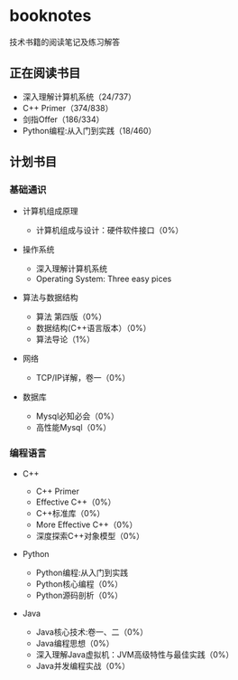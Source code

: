 # booknotes
技术书籍的阅读笔记及练习解答

## 正在阅读书目

- 深入理解计算机系统（24/737）
- C++ Primer（374/838）
- 剑指Offer（186/334）
- Python编程:从入门到实践（18/460）

## 计划书目
### 基础通识
- 计算机组成原理
    - 计算机组成与设计：硬件软件接口（0%）
    
 - 操作系统
    - 深入理解计算机系统
    - Operating System: Three easy pices 
    
- 算法与数据结构
    - 算法 第四版（0%）
    - 数据结构(C++语言版本）（0%）
    - 算法导论（1%）

- 网络
    - TCP/IP详解，卷一（0%）
    
- 数据库
    - Mysql必知必会（0%）
    - 高性能Mysql（0%）

### 编程语言
- C++
    - C++ Primer
    - Effective C++（0%）
    - C++标准库（0%）
    - More Effective C++（0%）
    - 深度探索C++对象模型（0%）
    
- Python
    - Python编程:从入门到实践
    - Python核心编程（0%）
    - Python源码剖析（0%）
    
- Java
    - Java核心技术:卷一、二（0%）
    - Java编程思想（0%）
    - 深入理解Java虚拟机：JVM高级特性与最佳实践（0%）
    - Java并发编程实战（0%）
